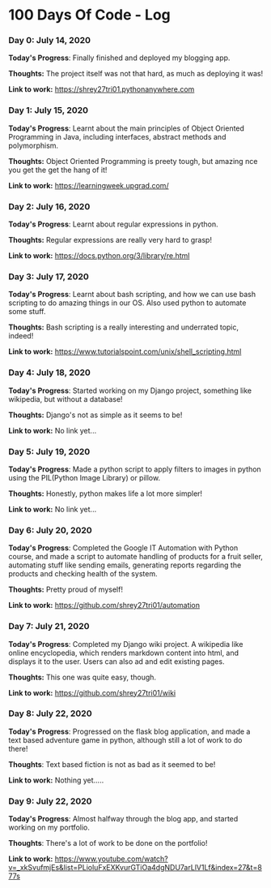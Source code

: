 # 100 Days Of Code - Log

### Day 0: July 14, 2020

**Today's Progress**: Finally finished and deployed my blogging app.

**Thoughts:**  The project itself was not that hard, as much as deploying it was!

**Link to work:** https://shrey27tri01.pythonanywhere.com

### Day 1: July 15, 2020

**Today's Progress**: Learnt about the main principles of Object Oriented Programming in Java, including interfaces, abstract methods and polymorphism.

**Thoughts:**  Object Oriented Programming is preety tough, but amazing nce you get the get the hang of it!

**Link to work:** https://learningweek.upgrad.com/

### Day 2: July 16, 2020

**Today's Progress**: Learnt about regular expressions in python.  

**Thoughts:**  Regular expressions are really very hard to grasp!

**Link to work:** https://docs.python.org/3/library/re.html

### Day 3: July 17, 2020

**Today's Progress**: Learnt about bash scripting, and how we can use bash scripting to do amazing things in our OS. Also used python to automate some stuff. 

**Thoughts:**  Bash scripting is a really interesting and underrated topic, indeed!

**Link to work:** https://www.tutorialspoint.com/unix/shell_scripting.html

### Day 4: July 18, 2020

**Today's Progress**: Started working on my Django project, something like wikipedia, but without a database!

**Thoughts:**  Django's not as simple as it seems to be!

**Link to work:** No link yet...

### Day 5: July 19, 2020

**Today's Progress**: Made a python script to apply filters to images in python using the PIL(Python Image Library) or pillow.

**Thoughts:**  Honestly, python makes life a lot more simpler!

**Link to work:** No link yet...


### Day 6: July 20, 2020

**Today's Progress**: Completed the Google IT Automation with Python course, and made a script to automate handling of products for a fruit seller, automating stuff like sending emails, generating reports regarding the products and checking health of the system.

**Thoughts:**  Pretty proud of myself!

**Link to work:**  https://github.com/shrey27tri01/automation

### Day 7: July 21, 2020

**Today's Progress**: Completed my Django wiki project. A wikipedia like online encyclopedia, which renders markdown content into html, and displays it to the user. Users can also ad and edit existing pages.

**Thoughts:** This one was quite easy, though.

**Link to work:**  https://github.com/shrey27tri01/wiki

### Day 8: July 22, 2020

**Today's Progress**: Progressed on the flask blog application, and made a text based adventure game in python, although still a lot of work to do there!

**Thoughts**: Text based fiction is not as bad as it seemed to be!

**Link to work:** Nothing yet.....

### Day 9: July 22, 2020

**Today's Progress**: Almost halfway through the blog app, and started working on my portfolio.

**Thoughts**: There's a lot of work to be done on the portfolio!

**Link to work:** https://www.youtube.com/watch?v=_xkSvufmjEs&list=PLioluFxEXKvurGTiOa4dgNDU7arLlV1Lf&index=27&t=877s






